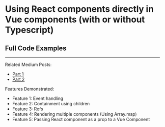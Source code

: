 # Using React components directly in Vue components (with or without Typescript)
## Full Code Examples
---

Related Medium Posts:
- [Part 1](https://medium.com/p/a189737904fd)
- [Part 2](https://medium.com/p/ccf7225b4304/)


Features Demonstrated:

- Feature 1: Event handling
- Feature 2: Containment using children
- Feature 3: Refs
- Feature 4: Rendering multiple components (Using Array.map)
- Feature 5: Passing React component as a prop to a Vue Component
